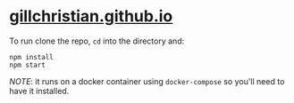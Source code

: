 # [gillchristian.github.io](http://gillchristian.github.io)

To run clone the repo, `cd` into the directory and:
```
npm install
npm start
```
*NOTE*: it runs on a docker container using `docker-compose` so you'll need to have it installed.
